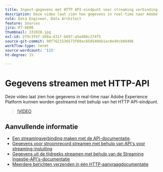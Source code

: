 ```yaml
---
title: Ingest-gegevens met HTTP API-eindpunt voor streaming verbinding
description: Deze video laat zien hoe gegevens in real-time naar Adobe Experience Platform kunnen worden gestreamd met behulp van het HTTP API-eindpunt.
role: Data Engineer, Data Architect
feature: Sources
jira: KT-6686
thumbnail: 331028.jpg
exl-id: 2f9c3f6f-169a-431f-b697-a5ed86c274f5
source-git-commit: 90f7621536573f60ac6585404b1ac0e49cb08496
workflow-type: tm+mt
source-wordcount: '115'
ht-degree: 1%

---
```


# Gegevens streamen met HTTP-API

Deze video laat zien hoe gegevens in real-time naar Adobe Experience Platform kunnen worden gestreamd met behulp van het HTTP API-eindpunt.

>[!VIDEO](https://video.tv.adobe.com/v/331028?quality=12&learn=on)

## Aanvullende informatie

* [Een streamingverbinding maken met de API-documentatie](https://experienceleague.adobe.com/docs/experience-platform/sources/api-tutorials/create/streaming/http.html).
* [Gegevens voor stroomrecord streamen met behulp van API&#39;s voor streaming-insluiting](https://experienceleague.adobe.com/docs/experience-platform/ingestion/tutorials/streaming-record-data.html)
* [Gegevens uit de tijdreeks streamen met behulp van de Streaming Ingestie-API&#39;s-documentatie](https://experienceleague.adobe.com/docs/experience-platform/ingestion/tutorials/streaming-time-series-data.html)
* [Meerdere berichten verzenden in één HTTP-aanvraagdocumentatie](https://experienceleague.adobe.com/docs/experience-platform/ingestion/tutorials/streaming-multiple-messages.html)